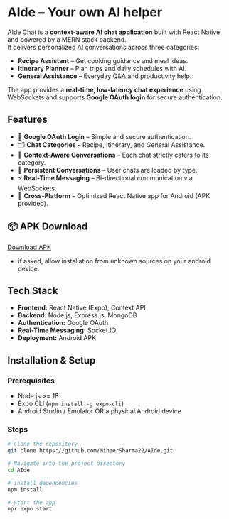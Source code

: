 # AIde – Your own AI helper

AIde Chat is a **context-aware AI chat application** built with React Native and powered by a MERN stack backend.  
It delivers personalized AI conversations across three categories:

- **Recipe Assistant** – Get cooking guidance and meal ideas.
- **Itinerary Planner** – Plan trips and daily schedules with AI.
- **General Assistance** – Everyday Q&A and productivity help.

The app provides a **real-time, low-latency chat experience** using WebSockets and supports **Google OAuth login** for secure authentication.

## Features

- 🔐 **Google OAuth Login** – Simple and secure authentication.
- 🗂️ **Chat Categories** – Recipe, Itinerary, and General Assistance.
- 📜 **Context-Aware Conversations** – Each chat strictly caters to its category.
- 💾 **Persistent Conversations** – User chats are loaded by type.
- ⚡ **Real-Time Messaging** – Bi-directional communication via WebSockets.
- 📱 **Cross-Platform** – Optimized React Native app for Android (APK provided).

<!-- ## 📸 Screenshots   -->

<!-- --- -->

## 📦 APK Download

[Download APK](https://github.com/MiheerSharma22/AIde/releases/download/v1.0.0/aide-v1.0.apk)

- if asked, allow installation from unknown sources on your android device.

## Tech Stack

- **Frontend:** React Native (Expo), Context API
- **Backend:** Node.js, Express.js, MongoDB
- **Authentication:** Google OAuth
- **Real-Time Messaging:** Socket.IO
- **Deployment:** Android APK

## Installation & Setup

### Prerequisites

- Node.js >= 18
- Expo CLI (`npm install -g expo-cli`)
- Android Studio / Emulator OR a physical Android device

### Steps

```bash
# Clone the repository
git clone https://github.com/MiheerSharma22/AIde.git

# Navigate into the project directory
cd AIde

# Install dependencies
npm install

# Start the app
npx expo start
```

